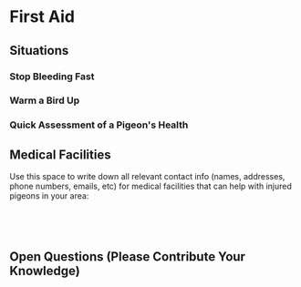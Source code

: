 # First Aid


## Situations

### Stop Bleeding Fast

### Warm a Bird Up

### Quick Assessment of a Pigeon's Health


## Medical Facilities

Use this space to write down all relevant contact info (names, addresses, phone numbers, emails, etc) for medical facilities that can help with injured pigeons in your area:

```




```


## Open Questions (Please Contribute Your Knowledge)
	
